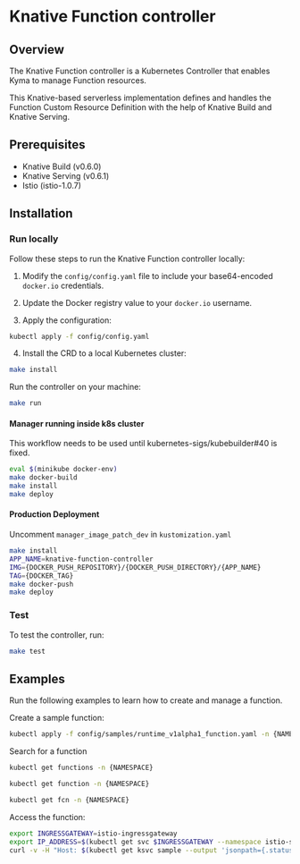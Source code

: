 # Knative Function controller

## Overview

The Knative Function controller is a Kubernetes Controller that enables Kyma to manage Function resources.

This Knative-based serverless implementation defines and handles the Function Custom Resource Definition with the help of Knative Build and Knative Serving.

## Prerequisites

- Knative Build (v0.6.0)
- Knative Serving (v0.6.1)
- Istio (istio-1.0.7)

## Installation


### Run locally
Follow these steps to run the Knative Function controller locally:
1. Modify the `config/config.yaml` file to include your base64-encoded `docker.io` credentials. 
2. Update the Docker registry value to your `docker.io` username.

3. Apply the configuration:

```bash
kubectl apply -f config/config.yaml
```

4. Install the CRD to a local Kubernetes cluster:

```bash
make install
```

Run the controller on your machine:

```bash
make run
```

#### Manager running inside k8s cluster

This workflow needs to be used until kubernetes-sigs/kubebuilder#40 is fixed.

```bash
eval $(minikube docker-env)
make docker-build
make install
make deploy
```

#### Production Deployment

Uncomment `manager_image_patch_dev` in `kustomization.yaml`

```bash
make install
APP_NAME=knative-function-controller
IMG={DOCKER_PUSH_REPOSITORY}/{DOCKER_PUSH_DIRECTORY}/{APP_NAME}
TAG={DOCKER_TAG}
make docker-push
make deploy
```

### Test
To test the controller, run:
```bash
make test
```

## Examples

Run the following examples to learn how to create and manage a function. 

Create a sample function:

```bash
kubectl apply -f config/samples/runtime_v1alpha1_function.yaml -n {NAMESPACE}
```

Search for a function

```bash
kubectl get functions -n {NAMESPACE}
```

```bash
kubectl get function -n {NAMESPACE}
```

```bash
kubectl get fcn -n {NAMESPACE}
```

Access the function:

```bash
export INGRESSGATEWAY=istio-ingressgateway
export IP_ADDRESS=$(kubectl get svc $INGRESSGATEWAY --namespace istio-system --output 'jsonpath={.status.loadBalancer.ingress[0].ip}')
curl -v -H "Host: $(kubectl get ksvc sample --output 'jsonpath={.status.domain}' -n {NAMESPACE}" http://$(minikube ip):$(kubectl get svc istio-ingressgateway --namespace istio-system --output 'jsonpath={.spec.ports[?(@.port==80)].nodePort}')
```
